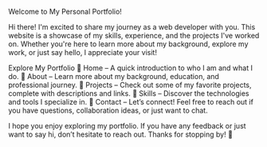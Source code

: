 Welcome to My Personal Portfolio!

Hi there! I'm excited to share my journey as a web developer with you. This website is a showcase of my skills, experience, and the projects I've worked on. Whether you're here to learn more about my background, explore my work, or just say hello, I appreciate your visit!

Explore My Portfolio
🔹 Home – A quick introduction to who I am and what I do.
🔹 About – Learn more about my background, education, and professional journey.
🔹 Projects – Check out some of my favorite projects, complete with descriptions and links.
🔹 Skills – Discover the technologies and tools I specialize in.
🔹 Contact – Let’s connect! Feel free to reach out if you have questions, collaboration ideas, or just want to chat.

I hope you enjoy exploring my portfolio. If you have any feedback or just want to say hi, don’t hesitate to reach out. Thanks for stopping by! 🚀

